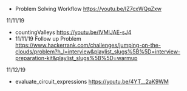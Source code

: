 

- Problem Solving Workflow https://youtu.be/IZ7cxWQqZxw

11/11/19 
- countingValleys https://youtu.be/IVMIJAE-sJ4
- 11/11/19 Follow up Problem https://www.hackerrank.com/challenges/jumping-on-the-clouds/problem?h_l=interview&playlist_slugs%5B%5D=interview-preparation-kit&playlist_slugs%5B%5D=warmup

11/12/19
- evaluate_circuit_expressions https://youtu.be/4YT__2aK9WM